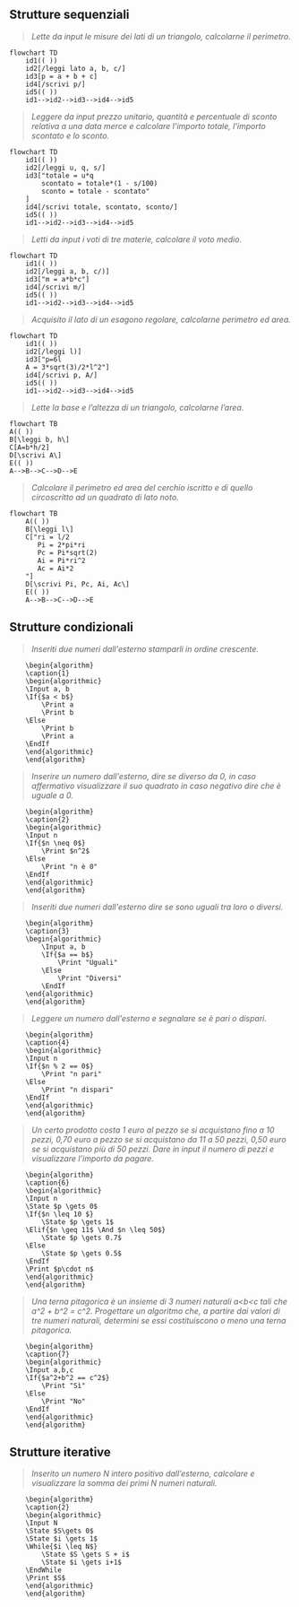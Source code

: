## Strutture sequenziali
> *Lette da input le misure dei lati di un triangolo, calcolarne il perimetro.*
```mermaid
flowchart TD
	id1(( ))
	id2[/leggi lato a, b, c/]
	id3[p = a + b + c]
	id4[/scrivi p/]
	id5(( ))
	id1-->id2-->id3-->id4-->id5
```
> *Leggere da input prezzo unitario, quantità e percentuale di sconto relativa a una data merce e calcolare l'importo totale, l'importo scontato e lo sconto.*

```mermaid
flowchart TD
	id1(( ))
	id2[/leggi u, q, s/]
	id3["totale = u*q
		scontato = totale*(1 - s/100)
		sconto = totale - scontato"
	]
	id4[/scrivi totale, scontato, sconto/]
	id5(( ))
	id1-->id2-->id3-->id4-->id5
```
> *Letti da input i voti di tre materie, calcolare il voto medio.*

```mermaid
flowchart TD
	id1(( ))
	id2[/leggi a, b, c/)]
	id3["m = a*b*c"]
	id4[/scrivi m/]
	id5(( ))
	id1-->id2-->id3-->id4-->id5
```
> *Acquisito il lato di un esagono regolare, calcolarne perimetro ed area.*

```mermaid
flowchart TD
	id1(( ))
	id2[/leggi l)]
	id3["p=6l
	A = 3*sqrt(3)/2*l^2"]	
	id4[/scrivi p, A/]
	id5(( ))
	id1-->id2-->id3-->id4-->id5
```
> *Lette la base e l’altezza di un triangolo, calcolarne l’area.*

```mermaid
flowchart TB
A(( ))
B[\leggi b, h\]
C[A=b*h/2]
D[\scrivi A\]
E(( ))
A-->B-->C-->D-->E
```
> *Calcolare il perimetro ed area del cerchio iscritto e di quello circoscritto ad un quadrato di lato noto.*

```mermaid
flowchart TB
	A(( ))
	B[\leggi l\]
	C["ri = l/2 
	   Pi = 2*pi*ri
	   Pc = Pi*sqrt(2)
	   Ai = Pi*ri^2
	   Ac = Ai*2
	"]
	D[\scrivi Pi, Pc, Ai, Ac\]
	E(( ))
	A-->B-->C-->D-->E
```
## Strutture condizionali
> *Inseriti due numeri dall'esterno stamparli in ordine crescente.*
```pseudo
	\begin{algorithm}
	\caption{1}
	\begin{algorithmic}
	\Input a, b
	\If{$a < b$}
		\Print a
		\Print b
	\Else
		\Print b
		\Print a
    \EndIf
    \end{algorithmic}
	\end{algorithm}
```
> *Inserire un numero dall'esterno, dire se diverso da 0, in caso affermativo visualizzare il suo quadrato in caso negativo dire che è uguale a 0.*
```pseudo
	\begin{algorithm}
	\caption{2}
	\begin{algorithmic}
	\Input n
	\If{$n \neq 0$}
		\Print $n^2$
	\Else
		\Print "n è 0"
    \EndIf
    \end{algorithmic}
	\end{algorithm}
```
> *Inseriti due numeri dall'esterno dire se sono uguali tra loro o diversi.*
```pseudo
	\begin{algorithm}
	\caption{3}
	\begin{algorithmic}
		\Input a, b
		\If{$a == b$}
			\Print "Uguali"
		\Else
			\Print "Diversi"
        \EndIf
	\end{algorithmic}
	\end{algorithm}
```
> *Leggere un numero dall'esterno e segnalare se è pari o dispari.*
```pseudo
	\begin{algorithm}
	\caption{4}
	\begin{algorithmic}
	\Input n
	\If{$n % 2 == 0$}
		\Print "n pari"
	\Else
		\Print "n dispari"
    \EndIf	
	\end{algorithmic}
	\end{algorithm}
```
> *Un certo prodotto costa 1 euro al pezzo se si acquistano fino a 10 pezzi, 0,70 euro a pezzo se si acquistano da 11 a 50 pezzi, 0,50 euro se si acquistano più di 50 pezzi. Dare in input il numero di pezzi e visualizzare l’importo da pagare.*
```pseudo
	\begin{algorithm}
	\caption{6}
	\begin{algorithmic}
	\Input n
	\State $p \gets 0$
	\If{$n \leq 10 $}
		\State $p \gets 1$
	\Elif{$n \geq 11$ \And $n \leq 50$}
		\State $p \gets 0.7$
	\Else
		\State $p \gets 0.5$
    \EndIf
    \Print $p\cdot n$
	\end{algorithmic}
	\end{algorithm}
```
> *Una terna pitagorica è un insieme di 3 numeri naturali a<b<c tali che a^2 + b^2 = c^2. Progettare un algoritmo che, a partire dai valori di tre numeri naturali, determini se essi costituiscono o meno una terna pitagorica.*
```pseudo
	\begin{algorithm}
	\caption{7}
	\begin{algorithmic}
	\Input a,b,c
	\If{$a^2+b^2 == c^2$}
		\Print "Sì"
	\Else
		\Print "No"
    \EndIf
    \end{algorithmic}
	\end{algorithm}
```
## Strutture iterative
> *Inserito un numero N intero positivo dall’esterno, calcolare e visualizzare la somma dei primi N numeri naturali.*

```pseudo
	\begin{algorithm}
	\caption{2}
	\begin{algorithmic}
	\Input N
	\State $S\gets 0$
	\State $i \gets 1$
	\While{$i \leq N$}
		\State $S \gets S + i$
		\State $i \gets i+1$
    \EndWhile
    \Print $S$
    \end{algorithmic}
	\end{algorithm}
```
